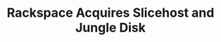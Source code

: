 ---
layout: redirect
title: Rackspace Acquires Slicehost and Jungle Disk
permalink: /internet/hosting/rackspace-acquires-slicehost-and-jungle-disk/
redirect: /hosting/rackspace-acquires-slicehost-and-jungle-disk/
---